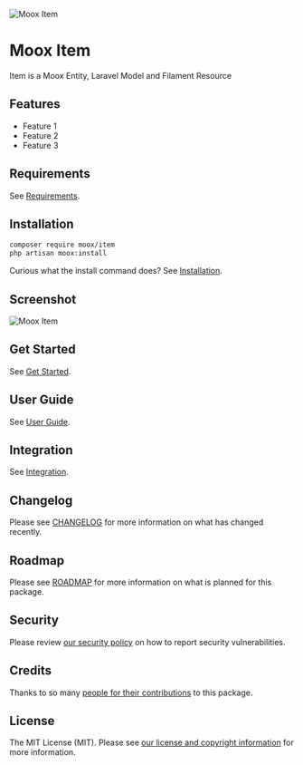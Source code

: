 ![Moox Item](https://github.com/mooxphp/moox/raw/main/art/banner/made-with-moox.jpg)

# Moox Item

Item is a Moox Entity, Laravel Model and Filament Resource

## Features

<!--features-->

-   Feature 1
-   Feature 2
-   Feature 3

<!--/features-->

## Requirements

See [Requirements](https://github.com/mooxphp/moox/blob/main/docs/Requirements.md).

## Installation

```bash
composer require moox/item
php artisan moox:install
```

Curious what the install command does? See [Installation](https://github.com/mooxphp/moox/blob/main/docs/Installation.md).

## Screenshot

![Moox Item](https://github.com/mooxphp/moox/raw/main/art/screenshots/made-with-moox.jpg)

## Get Started

See [Get Started](docs/GetStarted.md).

## User Guide

See [User Guide](docs/UserGuide.md).

## Integration

See [Integration](docs/Integration.md).

## Changelog

Please see [CHANGELOG](CHANGELOG.md) for more information on what has changed recently.

## Roadmap

Please see [ROADMAP](ROADMAP.md) for more information on what is planned for this package.

## Security

Please review [our security policy](https://github.com/mooxphp/moox/security/policy) on how to report security vulnerabilities.

## Credits

Thanks to so many [people for their contributions](https://github.com/mooxphp/moox#contributors) to this package.

## License

The MIT License (MIT). Please see [our license and copyright information](https://github.com/mooxphp/moox/blob/main/LICENSE.md) for more information.
